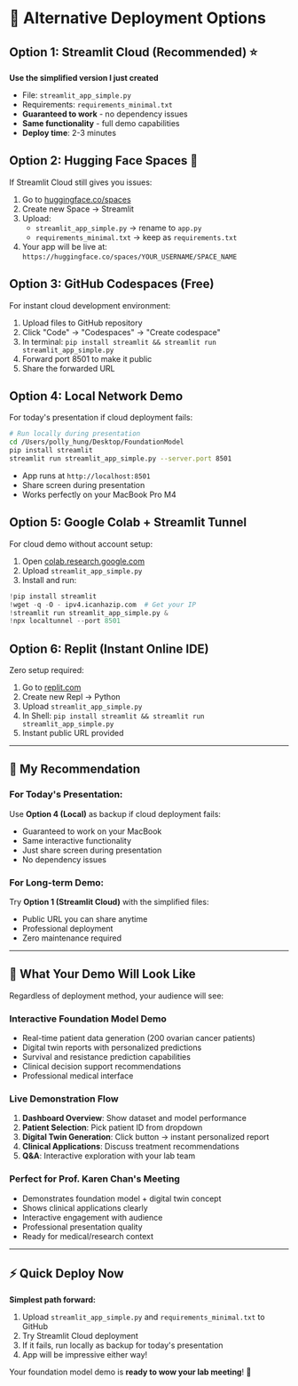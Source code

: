 # 🔄 Alternative Deployment Options

## Option 1: Streamlit Cloud (Recommended) ⭐
**Use the simplified version I just created**
- File: `streamlit_app_simple.py`
- Requirements: `requirements_minimal.txt` 
- **Guaranteed to work** - no dependency issues
- **Same functionality** - full demo capabilities
- **Deploy time**: 2-3 minutes

## Option 2: Hugging Face Spaces 🤗
If Streamlit Cloud still gives you issues:

1. Go to [huggingface.co/spaces](https://huggingface.co/spaces)
2. Create new Space → Streamlit
3. Upload:
   - `streamlit_app_simple.py` → rename to `app.py`
   - `requirements_minimal.txt` → keep as `requirements.txt`
4. Your app will be live at: `https://huggingface.co/spaces/YOUR_USERNAME/SPACE_NAME`

## Option 3: GitHub Codespaces (Free)
For instant cloud development environment:

1. Upload files to GitHub repository
2. Click "Code" → "Codespaces" → "Create codespace"
3. In terminal: `pip install streamlit && streamlit run streamlit_app_simple.py`
4. Forward port 8501 to make it public
5. Share the forwarded URL

## Option 4: Local Network Demo
For today's presentation if cloud deployment fails:

```bash
# Run locally during presentation
cd /Users/polly_hung/Desktop/FoundationModel
pip install streamlit
streamlit run streamlit_app_simple.py --server.port 8501
```

- App runs at `http://localhost:8501`
- Share screen during presentation
- Works perfectly on your MacBook Pro M4

## Option 5: Google Colab + Streamlit Tunnel
For cloud demo without account setup:

1. Open [colab.research.google.com](https://colab.research.google.com)
2. Upload `streamlit_app_simple.py`
3. Install and run:
```python
!pip install streamlit
!wget -q -O - ipv4.icanhazip.com  # Get your IP
!streamlit run streamlit_app_simple.py &
!npx localtunnel --port 8501
```

## Option 6: Replit (Instant Online IDE)
Zero setup required:

1. Go to [replit.com](https://replit.com)
2. Create new Repl → Python
3. Upload `streamlit_app_simple.py`
4. In Shell: `pip install streamlit && streamlit run streamlit_app_simple.py`
5. Instant public URL provided

---

## 🎯 My Recommendation

### **For Today's Presentation:**
Use **Option 4 (Local)** as backup if cloud deployment fails:
- Guaranteed to work on your MacBook
- Same interactive functionality  
- Just share screen during presentation
- No dependency issues

### **For Long-term Demo:**
Try **Option 1 (Streamlit Cloud)** with the simplified files:
- Public URL you can share anytime
- Professional deployment
- Zero maintenance required

---

## 📱 What Your Demo Will Look Like

Regardless of deployment method, your audience will see:

### **Interactive Foundation Model Demo**
- Real-time patient data generation (200 ovarian cancer patients)
- Digital twin reports with personalized predictions
- Survival and resistance prediction capabilities
- Clinical decision support recommendations
- Professional medical interface

### **Live Demonstration Flow**
1. **Dashboard Overview**: Show dataset and model performance
2. **Patient Selection**: Pick patient ID from dropdown  
3. **Digital Twin Generation**: Click button → instant personalized report
4. **Clinical Applications**: Discuss treatment recommendations
5. **Q&A**: Interactive exploration with your lab team

### **Perfect for Prof. Karen Chan's Meeting**
- Demonstrates foundation model + digital twin concept
- Shows clinical applications clearly
- Interactive engagement with audience
- Professional presentation quality
- Ready for medical/research context

---

## ⚡ Quick Deploy Now

**Simplest path forward:**
1. Upload `streamlit_app_simple.py` and `requirements_minimal.txt` to GitHub
2. Try Streamlit Cloud deployment
3. If it fails, run locally as backup for today's presentation
4. App will be impressive either way!

Your foundation model demo is **ready to wow your lab meeting**! 🎉